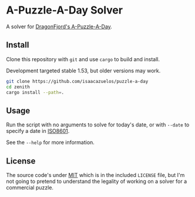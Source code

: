 # A-Puzzle-A-Day Solver

A solver for [DragonFjord's A-Puzzle-A-Day][puzzle].

[puzzle]: https://www.dragonfjord.com/product/a-puzzle-a-day/

## Install

Clone this repository with `git` and use `cargo` to build and install.

Development targeted stable 1.53, but older versions may work.

```sh
git clone https://github.com/isaacazuelos/puzzle-a-day
cd zenith
cargo install --path=.
```

## Usage

Run the script with no arguments to solve for today's date, or with `--date` to
specify a date in [ISO8601][date-format].

[date-format]: https://en.wikipedia.org/wiki/ISO_8601

See the `--help` for more information.

## License

The source code's under [MIT](https://choosealicense.com/licenses/mit/) which is
in the included `LICENSE` file, but I'm not going to pretend to understand the
legality of working on a solver for a commercial puzzle.
